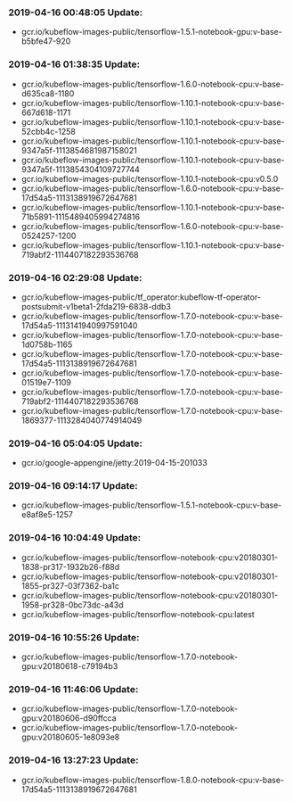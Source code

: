 ### 2019-04-16 00:48:05 Update:

- gcr.io/kubeflow-images-public/tensorflow-1.5.1-notebook-gpu:v-base-b5bfe47-920
### 2019-04-16 01:38:35 Update:

- gcr.io/kubeflow-images-public/tensorflow-1.6.0-notebook-cpu:v-base-d635ca8-1180
- gcr.io/kubeflow-images-public/tensorflow-1.10.1-notebook-cpu:v-base-667d618-1171
- gcr.io/kubeflow-images-public/tensorflow-1.10.1-notebook-cpu:v-base-52cbb4c-1258
- gcr.io/kubeflow-images-public/tensorflow-1.10.1-notebook-cpu:v-base-9347a5f-1113854681987158021
- gcr.io/kubeflow-images-public/tensorflow-1.10.1-notebook-cpu:v-base-9347a5f-1113854304109727744
- gcr.io/kubeflow-images-public/tensorflow-1.10.1-notebook-cpu:v0.5.0
- gcr.io/kubeflow-images-public/tensorflow-1.6.0-notebook-cpu:v-base-17d54a5-1113138919672647681
- gcr.io/kubeflow-images-public/tensorflow-1.10.1-notebook-cpu:v-base-71b5891-1115489405994274816
- gcr.io/kubeflow-images-public/tensorflow-1.6.0-notebook-cpu:v-base-0524257-1200
- gcr.io/kubeflow-images-public/tensorflow-1.10.1-notebook-cpu:v-base-719abf2-1114407182293536768
### 2019-04-16 02:29:08 Update:

- gcr.io/kubeflow-images-public/tf_operator:kubeflow-tf-operator-postsubmit-v1beta1-2fda219-6838-ddb3
- gcr.io/kubeflow-images-public/tensorflow-1.7.0-notebook-cpu:v-base-17d54a5-1113141940997591040
- gcr.io/kubeflow-images-public/tensorflow-1.7.0-notebook-cpu:v-base-1d0758b-1165
- gcr.io/kubeflow-images-public/tensorflow-1.7.0-notebook-cpu:v-base-17d54a5-1113138919672647681
- gcr.io/kubeflow-images-public/tensorflow-1.7.0-notebook-cpu:v-base-01519e7-1109
- gcr.io/kubeflow-images-public/tensorflow-1.7.0-notebook-cpu:v-base-719abf2-1114407182293536768
- gcr.io/kubeflow-images-public/tensorflow-1.7.0-notebook-cpu:v-base-1869377-1113284040774914049
### 2019-04-16 05:04:05 Update:

- gcr.io/google-appengine/jetty:2019-04-15-201033
### 2019-04-16 09:14:17 Update:

- gcr.io/kubeflow-images-public/tensorflow-1.5.1-notebook-cpu:v-base-e8af8e5-1257
### 2019-04-16 10:04:49 Update:

- gcr.io/kubeflow-images-public/tensorflow-notebook-cpu:v20180301-1838-pr317-1932b26-f88d
- gcr.io/kubeflow-images-public/tensorflow-notebook-cpu:v20180301-1855-pr327-03f7362-ba1c
- gcr.io/kubeflow-images-public/tensorflow-notebook-cpu:v20180301-1958-pr328-0bc73dc-a43d
- gcr.io/kubeflow-images-public/tensorflow-notebook-cpu:latest
### 2019-04-16 10:55:26 Update:

- gcr.io/kubeflow-images-public/tensorflow-1.7.0-notebook-gpu:v20180618-c79194b3
### 2019-04-16 11:46:06 Update:

- gcr.io/kubeflow-images-public/tensorflow-1.7.0-notebook-gpu:v20180606-d90ffcca
- gcr.io/kubeflow-images-public/tensorflow-1.7.0-notebook-gpu:v20180605-1e8093e8
### 2019-04-16 13:27:23 Update:

- gcr.io/kubeflow-images-public/tensorflow-1.8.0-notebook-cpu:v-base-17d54a5-1113138919672647681
